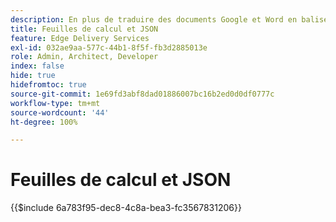 ```yaml
---
description: En plus de traduire des documents Google et Word en balises Markdown et HTML, AEM convertit les feuilles de calcul (classeurs Microsoft Excel et Google Sheets) en fichiers JSON faciles à utiliser par votre site web ou votre application web.
title: Feuilles de calcul et JSON
feature: Edge Delivery Services
exl-id: 032ae9aa-577c-44b1-8f5f-fb3d2885013e
role: Admin, Architect, Developer
index: false
hide: true
hidefromtoc: true
source-git-commit: 1e69fd3abf8dad01886007bc16b2ed0d0df0777c
workflow-type: tm+mt
source-wordcount: '44'
ht-degree: 100%

---
```


# Feuilles de calcul et JSON

{{$include 6a783f95-dec8-4c8a-bea3-fc3567831206}}
